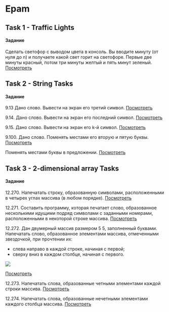 # Epam 
## Task 1 - Traffic Lights
#### Задание
Сделать светофор с выводом цвета в консоль. Вы вводите минуту (от нуля до n) и получаете какой свет горит на светофоре. Первые две минуты красный, потом три минуты желтый и пять минут зеленый. [Посмотреть](https://github.com/MariiaKalugina/Epam/tree/master/EpamProjects/src/com/company/trafficLights)
## Task 2 - String Tasks
#### Задание
9.13 Дано слово. Вывести на экран его третий символ. [Посмотреть](https://github.com/MariiaKalugina/Epam/tree/master/EpamProjects/src/com/company/stringTasksLetters)

9.14. Дано слово. Вывести на экран его последний символ. [Посмотреть](https://github.com/MariiaKalugina/Epam/tree/master/EpamProjects/src/com/company/stringTasksLetters)

9.15. Дано слово. Вывести на экран его k-й символ. [Посмотреть](https://github.com/MariiaKalugina/Epam/tree/master/EpamProjects/src/com/company/stringTasksLetters)

9.100. Дано слово. Поменять местами его вторую и пятую буквы. [Посмотреть](https://github.com/MariiaKalugina/Epam/tree/master/EpamProjects/src/com/company/stringTasksSameLetters)

Поменять местами буквы в предложении. [Посмотреть](https://github.com/MariiaKalugina/Epam/tree/master/EpamProjects/src/com/company/stringSwapLetters)
## Task 3 - 2-dimensional array Tasks
#### Задание
12.270. Напечатать строку, образованную символами, расположенными в четырех углах массива (в любом порядке). [Посмотреть](https://github.com/MariiaKalugina/Epam/tree/master/EpamProjects/src/com/company/arrays/corner) 

12.271. Составить программу, которая печатает слово, образованное несколькими идущими подряд символами с заданными номерами, расположенными в некоторой строке массива. [Посмотреть](https://github.com/MariiaKalugina/Epam/tree/master/EpamProjects/src/com/company/arrays/certain/symbols)

12.272. Дан двумерный массив размером 5 5, заполненный буквами. Напечатать слово, образованное элементами массива, отмеченными звездочкой, при прочтении их:
* слева направо в каждой строке, начиная с первой;
* сверху вниз в каждом столбце, начиная с первого.

![](https://pp.userapi.com/c851136/v851136605/2207b/uHcIts8z7LU.jpg)

[Посмотреть](https://github.com/MariiaKalugina/Epam/tree/master/EpamProjects/src/com/company/arrays/matrix)

12.273. Напечатать слова, образованные четными элементами каждой строки массива.  [Посмотреть](https://github.com/MariiaKalugina/Epam/tree/master/EpamProjects/src/com/company/arrays/even/odd)

12.274. Напечатать слова, образованные нечетными элементами каждого столбца
массива. [Посмотреть](https://github.com/MariiaKalugina/Epam/tree/master/EpamProjects/src/com/company/arrays/even/odd)
